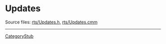 # Updates


Source files: [rts/Updates.h](/trac/ghc/browser/ghc/rts/Updates.h), [rts/Updates.cmm](/trac/ghc/browser/ghc/rts/Updates.cmm)

---

[CategoryStub](category-stub)